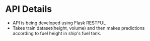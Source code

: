 # API Details

- API is being developed using Flask RESTFUL
- Takes train dataset(height, volume) and then makes predictions according to fuel height in ship's fuel tank.

